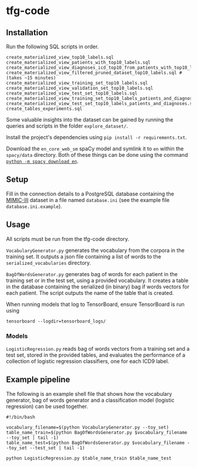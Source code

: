 # tfg-code

## Installation

Run the following SQL scripts in order.

```
create_materialized_view_top10_labels.sql
create_materialized_view_patients_with_top10_labels.sql
create_materialized_view_diagnoses_icd_top10_from_patients_with_top10_labels.sql
create_materialized_view_filtered_pruned_dataset_top10_labels.sql #  (takes ~15 minutes)
create_materialized_view_training_set_top10_labels.sql
create_materialized_view_validation_set_top10_labels.sql
create_materialized_view_test_set_top10_labels.sql
create_materialized_view_training_set_top10_labels_patients_and_diagnoses.sql
create_materialized_view_test_set_top10_labels_patients_and_diagnoses.sql
create_tables_experiments.sql
```

Some valuable insights into the dataset can be gained by running the queries and scripts in the folder `explore_dataset/`.

Install the project's dependencies using `pip install -r requirements.txt`.

Download the `en_core_web_sm` spaCy model and symlink it to `en` within the `spacy/data` directory. Both of these things
can be done using the command [`python -m spacy download en`](https://spacy.io/models/).

## Setup

Fill in the connection details to a PostgreSQL database containing the [MIMIC-III](https://mimic.physionet.org/) dataset
in a file named `database.ini` (see the example file `database.ini.example`).

## Usage

All scripts must be run from the tfg-code directory.

`VocabularyGenerator.py` generates the vocabulary from the corpora in the training set. It outputs a json file containing
a list of words to the `serialized_vocabularies` directory.

`BagOfWordsGenerator.py` generates bag of words for each patient in the training set or in the test set, using a provided
vocabulary. It creates a table in the database containing the serialized (in binary) bag if words vectors for each patient.
The script outputs the name of the table that is created.

When running models that log to TensorBoard, ensure TensorBoard is run using

```
tensorboard --logdir=tensorboard_logs/
``` 

### Models

`LogisticRegression.py` reads bag of words vectors from a training set and a test set, stored in the provided tables,
and evaluates the performance of a collection of logistic regression classifiers, one for each ICD9 label.

## Example pipeline

The following is an example shell file that shows how the vocabulary generator, bag of words generator and a
classification model (logistic regression) can be used together.

```
#!/bin/bash

vocabulary_filename=$(python VocabularyGenerator.py --toy_set)
table_name_train=$(python BagOfWordsGenerator.py $vocabulary_filename --toy_set | tail -1)
table_name_test=$(python BagOfWordsGenerator.py $vocabulary_filename --toy_set --test_set | tail -1)

python LogisticRegression.py $table_name_train $table_name_test

```